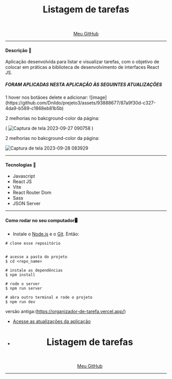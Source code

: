 <div align="center">
	<h1>Listagem de tarefas</h1>
	<br>
	<p align="center">
		<a href="https://github.com/Dnildo/">
		 Meu GitHub
		</a>
	</p>
</div>

<hr>

<h4>Descrição 📄</h4>

Aplicação desenvolvida para listar e visualizar tarefas, com o objetivo de colocar em práticas a biblioteca de desenvolvimento de interfaces React JS.
<h5>FORAM APLICADAS NESTA APLICAÇÃO ÀS SEGUINTES ATUALIZAÇÕES</h5>
<p>1 hover nos botãoes delete e adicionar:
![image](https://github.com/Dnildo/prejeto3/assets/93888677/87a9f30d-c327-4da9-b589-c1868eb81b5b)
</p>

<p>2 melhorias no bakcground-color da página:
	
	
 (  ![Captura de tela 2023-09-27 090758](https://github.com/Dnildo/prejeto3/assets/93888677/21d01789-4c53-49f2-82b5-a14a9ce70456)
)
</p>
<p>2 melhorias no bakcground-color da página:


![Captura de tela 2023-09-28 083929](https://github.com/Dnildo/prejeto3/assets/93888677/981a4b4f-1ff9-4cb7-82bd-fa686ef763a4)
</p>

<hr>


<h4>Tecnologias 🚀</h4>

- Javascript
- React JS
- Vite
- React Router Dom
- Sass
- JSON Server

<hr>

<h4>Como rodar no seu computador🖥️</h4>

- Instale o [Node.js](https://nodejs.org/en/download/) e o [Git](https://git-scm.com/book/en/v2/Getting-Started-Installing-Git). Então:

```
# clone esse repositório


# acesse a pasta do projeto
$ cd <repo_name>

# instale as dependências
$ npm install

# rode o server
$ npm run server

# abra outro terminal e rode o projeto
$ npm run dev
```
versão antiga:(https://organizador-de-tarefa.vercel.app/)
- [Acesse as atualizações da aplicação](http://localhost:5173/)
- <div align="center">
	<h1>Listagem de tarefas</h1>
	<br>
	<p align="center">
		<a href="https://github.com/Dnildo/">
		 Meu GitHub
		</a>
	</p>
</div>

<hr>
